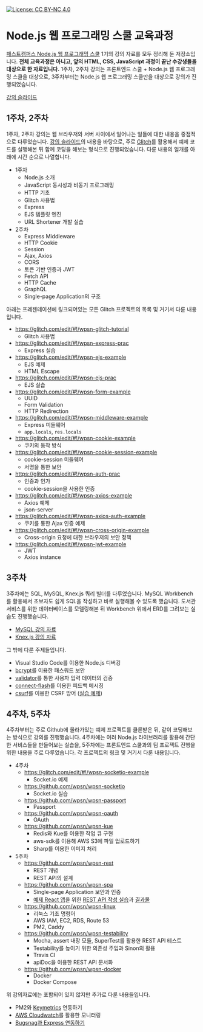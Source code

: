 [![License: CC BY-NC 4.0](https://img.shields.io/badge/License-CC%20BY--NC%204.0-lightgrey.svg)](https://creativecommons.org/licenses/by-nc/4.0/)

# Node.js 웹 프로그래밍 스쿨 교육과정

[패스트캠퍼스 Node.js 웹 프로그래밍 스쿨](http://school.fastcampus.co.kr/dev_wpsn/) 1기의 강의 자료를 모두 정리해 둔 저장소입니다. **전체 교육과정은 아니고, 앞의 HTML, CSS, JavaScript 과정이 끝난 수강생들을 대상으로 한 자료입니다.** 1주차, 2주차 강의는 프론트엔드 스쿨 + Node.js 웹 프로그래밍 스쿨을 대상으로, 3주차부터는 Node.js 웹 프로그래밍 스쿨만을 대상으로 강의가 진행되었습니다.

[강의 슬라이드](https://wpsn.github.io/wpsn-handout/)

## 1주차, 2주차

1주차, 2주차 강의는 웹 브라우저와 서버 사이에서 일어나는 일들에 대한 내용을 중점적으로 다루었습니다. [강의 슬라이드](https://wpsn.github.io/wpsn-handout/)의 내용을 바탕으로, 주로 [Glitch](https://glitch.com/)를 활용해서 예제 코드를 실행해본 뒤 함께 코딩을 해보는 형식으로 진행되었습니다. 다룬 내용의 얼개를 아래에 시간 순으로 나열합니다.

- 1주차
    - Node.js 소개
    - JavaScript 동시성과 비동기 프로그래밍
    - HTTP 기초
    - Glitch 사용법
    - Express
    - EJS 템플릿 엔진
    - URL Shortener 개발 실습
- 2주차
    - Express Middleware
    - HTTP Cookie
    - Session
    - Ajax, Axios
    - CORS
    - 토큰 기반 인증과 JWT
    - Fetch API
    - HTTP Cache
    - GraphQL
    - Single-page Application의 구조

아래는 프레젠테이션에 링크되어있는 모든 Glitch 프로젝트의 목록 및 거기서 다룬 내용입니다.

- <https://glitch.com/edit/#!/wpsn-glitch-tutorial>
    - Glitch 사용법
- <https://glitch.com/edit/#!/wpsn-express-prac>
    - Express 실습
- <https://glitch.com/edit/#!/wpsn-ejs-example>
    - EJS 예제
    - HTML Escape
- <https://glitch.com/edit/#!/wpsn-ejs-prac>
    - EJS 실습
- <https://glitch.com/edit/#!/wpsn-form-example>
    - UUID
    - Form Validation
    - HTTP Redirection
- <https://glitch.com/edit/#!/wpsn-middleware-example>
    - Express 미들웨어
    - `app.locals`, `res.locals`
- <https://glitch.com/edit/#!/wpsn-cookie-example>
    - 쿠키의 동작 방식
- <https://glitch.com/edit/#!/wpsn-cookie-session-example>
    - cookie-session 미들웨어
    - 서명을 통한 보안
- <https://glitch.com/edit/#!/wpsn-auth-prac>
    - 인증과 인가
    - cookie-session을 사용한 인증
- <https://glitch.com/edit/#!/wpsn-axios-example>
    - Axios 예제
    - json-server
- <https://glitch.com/edit/#!/wpsn-axios-auth-example>
    - 쿠키를 통한 Ajax 인증 예제
- <https://glitch.com/edit/#!/wpsn-cross-origin-example>
    - Cross-origin 요청에 대한 브라우저의 보안 정책
- <https://glitch.com/edit/#!/wpsn-jwt-example>
    - JWT
    - Axios instance

## 3주차

3주차에는 SQL, MySQL, Knex.js 쿼리 빌더를 다루었습니다. MySQL Workbench를 활용해서 초보자도 쉽게 SQL을 작성하고 바로 실행해볼 수 있도록 했습니다. 도서관 서비스를 위한 데이터베이스를 모델링해본 뒤 Workbench 위에서 ERD를 그려보는 실습도 진행했습니다.

- [MySQL 강의 자료](https://github.com/wpsn/wpsn-database)
- [Knex.js 강의 자료](https://github.com/wpsn/wpsn-knex)

그 밖에 다룬 주제들입니다.

- Visual Studio Code를 이용한 Node.js 디버깅
- [bcrypt](https://www.npmjs.com/package/bcrypt)를 이용한 패스워드 보안
- [validator](https://www.npmjs.com/package/validator)를 통한 사용자 입력 데이터의 검증
- [connect-flash](https://www.npmjs.com/package/connect-flash)를 이용한 피드백 메시징
- [csurf](https://www.npmjs.com/package/csurf)를 이용한 CSRF 방어 ([실습 예제](https://glitch.com/edit/#!/project/wpsn-csrf-example))

## 4주차, 5주차

4주차부터는 주로 Github에 올라가있는 예제 프로젝트를 클론받은 뒤, 같이 코딩해보는 방식으로 강의를 진행했습니다. 4주차에는 여러 Node.js 라이브러리를 활용해 간단한 서비스들을 만들어보는 실습을, 5주차에는 프론트엔드 스쿨과의 팀 프로젝트 진행을 위한 내용을 주로 다루었습니다. 각 프로젝트의 링크 및 거기서 다룬 내용입니다.

- 4주차
    - <https://glitch.com/edit/#!/wpsn-socketio-example>
        - Socket.io 예제
    - <https://github.com/wpsn/wpsn-socketio>
        - Socket.io 실습
    - <https://github.com/wpsn/wpsn-passport>
        - Passport
    - <https://github.com/wpsn/wpsn-oauth>
        - OAuth
    - <https://github.com/wpsn/wpsn-kue>
        - Redis와 Kue를 이용한 작업 큐 구현
        - aws-sdk를 이용해 AWS S3에 파일 업로드하기
        - Sharp를 이용한 이미지 처리
- 5주차
    - <https://github.com/wpsn/wpsn-rest>
        - REST 개념
        - REST API의 설계
    - <https://github.com/wpsn/wpsn-spa>
        - Single-page Application 보안과 인증
        - [예제 React 앱](https://github.com/wpsn/wpsn-todo-front)을 위한 [REST API 작성 실습](https://github.com/wpsn/wpsn-todo-back)과 [결과물](https://github.com/wpsn/wpsn-todo-back-impl)
    - <https://github.com/wpsn/wpsn-linux>
        - 리눅스 기초 명령어
        - AWS IAM, EC2, RDS, Route 53
        - PM2, Caddy
    - <https://github.com/wpsn/wpsn-testability>
        - Mocha, assert 내장 모듈, SuperTest를 활용한 REST API 테스트
        - Testability를 높이기 위한 의존성 주입과 Sinon의 활용
        - Travis CI
        - apiDoc을 이용한 REST API 문서화
    - <https://github.com/wpsn/wpsn-docker>
        - Docker
        - Docker Compose

위 강의자료에는 포함되어 있지 않지만 추가로 다룬 내용들입니다.

- PM2와 [Keymetrics](https://keymetrics.io/) 연동하기
- [AWS Cloudwatch](https://aws.amazon.com/ko/cloudwatch/)를 활용한 모니터링
- [Bugsnag과 Express 연동하기](https://docs.bugsnag.com/platforms/nodejs/express/)
